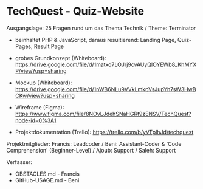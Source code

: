 # TechQuest - Quiz-Website
Ausgangslage: 25 Fragen rund um das Thema Technik / Theme: Terminator

- beinhaltet PHP & JavaScript, daraus resultierend: Landing Page, Quiz-Pages, Result Page

- grobes Grundkonzept (Whiteboard): https://drive.google.com/file/d/1matxq7LOJrj9cvAUyQlOYEWb8_KhMYXP/view?usp=sharing

- Mockup (Whiteboard): https://drive.google.com/file/d/1nWB6NLu9VVkLmkpVsJupYh7sW3HwBCKw/view?usp=sharing

- Wireframe (Figma): https://www.figma.com/file/8NOvLJdehSNaHGRt9zENSV/TechQuest?node-id=0%3A1

- Projektdokumentation (Trello): https://trello.com/b/yVFplhJd/techquest

Projektmitglieder: Francis: Leadcoder / Beni: Assistant-Coder & 'Code Comprehension' (Beginner-Level) / Ajoub: Support / Saleh: Support

Verfasser:
- OBSTACLES.md - Francis
- GitHub-USAGE.md - Beni
